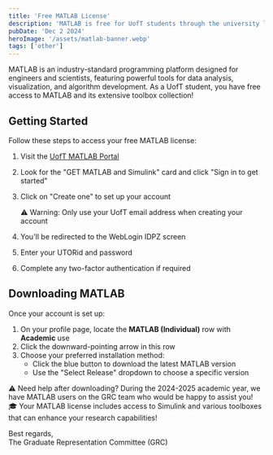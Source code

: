 ```yaml
---
title: 'Free MATLAB License'
description: 'MATLAB is free for UofT students through the university license.'
pubDate: 'Dec 2 2024'
heroImage: '/assets/matlab-banner.webp'
tags: ['other']
---
```


<div class="bg-green-100 border-l-4 border-green-500 text-green-700 p-4 mb-4 rounded">
  MATLAB is an industry-standard programming platform designed for engineers and scientists, featuring powerful tools for data analysis, visualization, and algorithm development. As a UofT student, you have free access to MATLAB and its extensive toolbox collection!
</div>

## Getting Started

Follow these steps to access your free MATLAB license:

1. Visit the [UofT MATLAB Portal](https://www.mathworks.com/academia/tah-portal/university-of-toronto-676468.html)
2. Look for the "GET MATLAB and Simulink" card and click "Sign in to get started"
3. Click on "Create one" to set up your account
   <div class="bg-yellow-100 border-l-4 border-yellow-500 text-yellow-700 p-4 my-4 rounded">
     ⚠️ Warning: Only use your UofT email address when creating your account
   </div>

4. You'll be redirected to the WebLogin IDPZ screen
5. Enter your UTORid and password
6. Complete any two-factor authentication if required

## Downloading MATLAB

Once your account is set up:

1. On your profile page, locate the <b>MATLAB (Individual)</b> row with <b>Academic</b> use
2. Click the downward-pointing arrow in this row
3. Choose your preferred installation method:
   - Click the blue button to download the latest MATLAB version
   - Use the "Select Release" dropdown to choose a specific version

<div class="bg-yellow-100 border-l-4 border-yellow-500 text-yellow-700 p-4 my-4 rounded">
  ⚠️ Need help after downloading? During the 2024-2025 academic year, we have MATLAB users on the GRC team who would be happy to assist you!
</div>

<div class="bg-purple-100 border-l-4 border-purple-500 text-purple-700 p-4 mt-4 rounded">
  🎓 Your MATLAB license includes access to Simulink and various toolboxes that can enhance your research capabilities!
</div>

Best regards,  
The Graduate Representation Committee (GRC)
